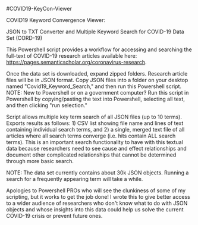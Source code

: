 #COVID19-KeyCon-Viewer

COVID19 Keyword Convergence Viewer: 

JSON to TXT Converter and Multiple Keyword Search for COVID-19 Data Set (CORD-19)

This Powershell script provides a workflow for accessing and searching the full-text of COVID-19 research articles available here: https://pages.semanticscholar.org/coronavirus-research.

Once the data set is downloaded, expand zipped folders. Research article files will be in JSON format. Copy JSON files into a folder on your desktop named "Covid19_Keyword_Search," and then run this Powershell script. 
NOTE: New to Powershell or on a government computer? Run this script in Powershell by copying/pasting the text into Powershell, selecting all text, and then clicking "run selection."

Script allows multiple key term search of all JSON files (up to 10 terms). Exports results as follows: 1) CSV list showing file name and lines of text containing individual search terms, and 2) a single, merged text file of all articles where all search terms converge (i.e. hits contain ALL search terms). This is an important search functionality to have with this textual data because researchers need to see cause and effect relationships and document other complicated relationships that cannot be determined through more basic search. 

NOTE: The data set currently contains about 30k JSON objects. Running a search for a frequently appearing term will take a while.

Apologies to Powershell PROs who will see the clunkiness of some of my scripting, but it works to get the job done! I wrote this to give better access to a wider audience of researchers who don't know what to do with JSON objects and whose insights into this data could help us solve the current COVID-19 crisis or prevent future ones.
